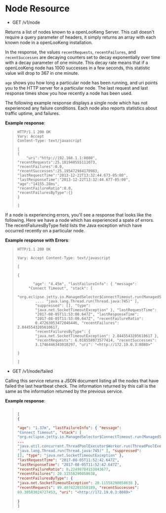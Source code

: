 
Node Resource
=============



- GET /v1/node

Returns a list of nodes known to a openLooKeng Server. This call doesn\'t
require a query parameter of headers, it simply returns an array with
each known node in a openLooKeng installation.

In the response, the values `recentRequests`, `recentFailures`, and
`recentSuccesses` are decaying counters set to decay exponentially over
time with a decay parameter of one minute. This decay rate means that if
a openLooKeng node has 1000 successes in a few seconds, this statistic value
will drop to 367 in one minute.

`age` shows you how long a particular node has been running, and uri
points you to the HTTP server for a particular node. The last request
and last response times show you how recently a node has been used.

The following example response displays a single node which has not
experienced any failure conditions. Each node also reports statistics
about traffic uptime, and failures.

**Example response**:

> ``` http
> HTTP/1.1 200 OK
> Vary: Accept
> Content-Type: text/javascript
>
> [
> {
>     "uri":"http://192.168.1.1:8080",
> "recentRequests":25.181940555111073,
> "recentFailures":0.0,
> "recentSuccesses":25.195472984170983,
> "lastRequestTime":"2013-12-22T13:32:44.673-05:00",
> "lastResponseTime":"2013-12-22T13:32:44.677-05:00",
> "age":"14155.28ms",
> "recentFailureRatio":0.0,
> "recentFailuresByType":{}
> }
>
> ]
> ```

If a node is experiencing errors, you\'ll see a response that looks like
the following. Here we have a node which has experienced a spate of
errors. The recentFailuresByType field lists the Java exception which
have occurred recently on a particular node.

**Example response with Errors**:

> ``` http
> HTTP/1.1 200 OK
>
> Vary: Accept Content-Type: text/javascript
>
> [
>
> {
>
>    ​    "age": "4.45m", "lastFailureInfo": { "message":
>​     "Connect Timeout", "stack": [
>    ​     "org.eclipse.jetty.io.ManagedSelector$ConnectTimeout.run(ManagedSelector.java:683)",
>    ​     .... "java.lang.Thread.run(Thread.java:745)" ],
>    ​     "suppressed": [], "type":
>    ​     "java.net.SocketTimeoutException" }, "lastRequestTime":
>    ​     "2017-08-05T11:53:00.647Z", "lastResponseTime":
>    ​     "2017-08-05T11:53:00.647Z", "recentFailureRatio":
>    ​     0.47263053472046446, "recentFailures": 2.8445543205610617,
>    ​     "recentFailuresByType": {
>    ​     "java.net.SocketTimeoutException": 2.8445543205610617 },
>    ​     "recentRequests": 6.018558073577414, "recentSuccesses":
>    ​     3.1746446343010297, "uri": "<http://172.19.0.3:8080>"
>    
> }
>
> ]
> ```




- GET /v1/node/failed

Calling this service returns a JSON document listing all the nodes that
have failed the last heartbeat check. The information returned by this
call is the same as the information returned by the previous service.

**Example response**:

> ``` json
> 
> [
> {
>
> "age": "1.37m", "lastFailureInfo": { "message":
> "Connect Timeout", "stack": [
> "org.eclipse.jetty.io.ManagedSelector$ConnectTimeout.run(ManagedSelector.java:683)",
> ...
> "java.util.concurrent.ThreadPoolExecutor$Worker.run(ThreadPoolExecutor.java:617)",
> "java.lang.Thread.run(Thread.java:745)" ], "suppressed":
> [], "type": "java.net.SocketTimeoutException" },
> "lastRequestTime": "2017-08-05T11:52:42.647Z",
> "lastResponseTime": "2017-08-05T11:52:42.647Z",
> "recentFailureRatio": 0.22498784153043677,
> "recentFailures": 20.11558290058638,
> "recentFailuresByType": {
> "java.net.SocketTimeoutException": 20.11558290058638 },
> "recentRequests": 89.40742203558189, "recentSuccesses":
> 69.30583024727453, "uri": "<http://172.19.0.3:8080>"
>    
> }
> ]
> ```
